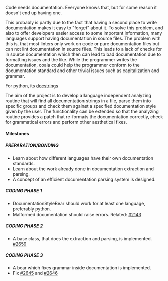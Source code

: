 Code needs documentation. Everyone knows that, but for some reason it doesn't
end up having one.

This probably is partly due to the fact that having a second place to write documentation makes it easy to "forget" about it. To solve this problem, and
also to offer developers easier access to some important information, many languages support having documentation in source files. The problem with this
is, that most linters only work on code or pure documentation files but can not lint documentation in source files. This leads to a lack of checks for in source documentation which then can lead to bad documentation due to formatting issues and the like. While the programmer writes the documentation, coala could help
the programmer conform to the documentation standard and other trivial issues
such as capitalization and grammar.

For python, its [docstrings](https://www.python.org/dev/peps/pep-0257/)

The aim of the project is to develop a language independent analyzing routine
that will find all documentation strings in a file, parse them into specific
groups and check them against a specified documentation style given by the
user. The functionality can be extended so that the analyzing routine provides
a patch that re-formats the documentation correctly, check for grammatical
errors and perform other aesthetical fixes.


#### Milestones

##### PREPARATION/BONDING

* Learn about how different languages have their own documentation standards.
* Learn about the work already done in documentation extraction and parsing.
* A concept of an efficient documentation parsing system is designed.

##### CODING PHASE 1

* DocumentationStyleBear should work for at least one language,
  preferably python.
* Malformed documentation should raise errors.
  Related: [#2143](https://github.com/coala/coala/issues/2143)

##### CODING PHASE 2

* A base class, that does the extraction and parsing, is implemented.
  [#2659](https://github.com/coala/coala/issues/2659)


##### CODING PHASE 3

  * A bear which fixes grammar inside documentation is implemented.
  * Fix [#2645](https://github.com/coala/coala/issues/2645)
    and [#2646](https://github.com/coala/coala/issues/2646)
